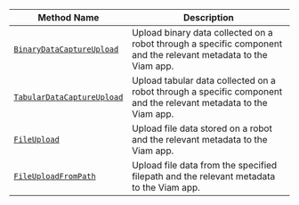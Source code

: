 Method Name | Description
----------- | -----------
[`BinaryDataCaptureUpload`](/program/apis/data-client/#binarydatacaptureupload) | Upload binary data collected on a robot through a specific component and the relevant metadata to the Viam app.
[`TabularDataCaptureUpload`](/program/apis/data-client/#tabulardatacaptureupload) | Upload tabular data collected on a robot through a specific component and the relevant metadata to the Viam app.
[`FileUpload`](/program/apis/data-client/#fileupload) | Upload file data stored on a robot and the relevant metadata to the Viam app.
[`FileUploadFromPath`](/program/apis/data-client/#fileuploadfrompath) | Upload file data from the specified filepath and the relevant metadata to the Viam app.
